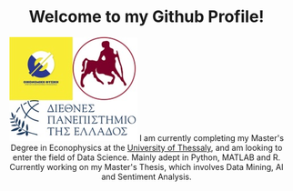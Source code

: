 <h1 align="center"> Welcome to my Github Profile!</h1>
<p align="center">
  <img src="https://github.com/Rriggs95/Rriggs95/blob/main/logos.jpg?raw=true"/>
I am currently completing my Master's Degree in Econophysics at the <a href="http://econophysics.uth.gr/">University of Thessaly</a>, and am looking to enter the field of Data Science. Mainly adept in Python, MATLAB and R. Currently working on my Master's Thesis, which involves Data Mining, AI and Sentiment Analysis.
</p>

<!---
Rriggs95/Rriggs95 is a ✨ special ✨ repository because its `README.md` (this file) appears on your GitHub profile.
You can click the Preview link to take a look at your changes.
--->
